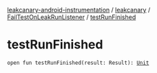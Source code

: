 [leakcanary-android-instrumentation](../../index.md) / [leakcanary](../index.md) / [FailTestOnLeakRunListener](index.md) / [testRunFinished](./test-run-finished.md)

# testRunFinished

`open fun testRunFinished(result: Result): `[`Unit`](https://kotlinlang.org/api/latest/jvm/stdlib/kotlin/-unit/index.html)